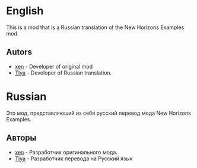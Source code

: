 # English
 This is a mod that is a Russian translation of the New Horizons Examples mod. 

## Autors
- [xen](https://github.com/xen) - Developer of original mod
- [Tlya](https://github.com/Tllya) - Developer of Russian translation.

# Russian
Это мод, представляюший из себя русский перевод мода New Horizons Examples. 

## Авторы

- [xen](https://github.com/xen) - Разработчик оригинального мода.
- [Tlya](https://github.com/Tllya) - Разработчик перевода на Русский язык

